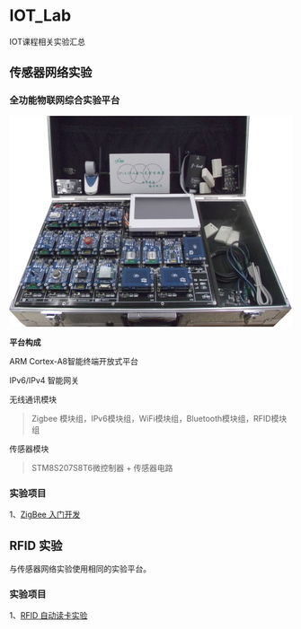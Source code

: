 # IOT_Lab
IOT课程相关实验汇总

## 传感器网络实验

### 全功能物联网综合实验平台

![img](img/pic1.png)

**平台构成** 

ARM Cortex-A8智能终端开放式平台

IPv6/IPv4 智能网关

无线通讯模块

> Zigbee 模块组，IPv6模块组，WiFi模块组，Bluetooth模块组，RFID模块组

传感器模块

> STM8S207S8T6微控制器 + 传感器电路



### 实验项目

1、[ZigBee 入门开发](/ZigBee入门开发)







## RFID 实验

与传感器网络实验使用相同的实验平台。



### 实验项目

1、[RFID 自动读卡实验](/RFID自动读卡实验)

